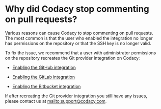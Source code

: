 # Why did Codacy stop commenting on pull requests?

Various reasons can cause Codacy to stop commenting on pull requests. The most common is that the user who enabled the integration no longer has permissions on the repository or that the SSH key is no longer valid.

To fix the issue, we recommend that a user with administrator permissions on the repository recreates the Git provider integration on Codacy:

-   [Enabling the GitHub integration](../../repositories-configure/integrations/github-integration.md#enabling)

-   [Enabling the GitLab integration](../../repositories-configure/integrations/gitlab-integration.md#enabling)

-   [Enabling the Bitbucket integration](../../repositories-configure/integrations/bitbucket-integration.md#enabling)

If after recreating the Git provider integration you still have any issues, please contact us at <mailto:support@codacy.com>.

